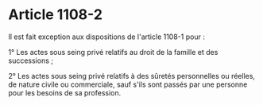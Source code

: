 # Article 1108-2

Il est fait exception aux dispositions de l'article 1108-1 pour :

1° Les actes sous seing privé relatifs au droit de la famille et des successions ;

2° Les actes sous seing privé relatifs à des sûretés personnelles ou réelles, de nature civile ou commerciale, sauf s'ils sont passés par une personne pour les besoins de sa profession.

